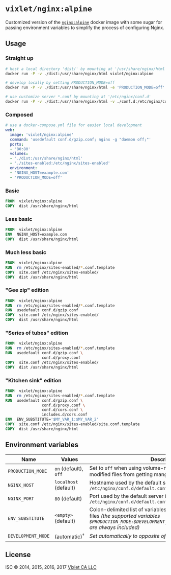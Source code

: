 # `vixlet/nginx:alpine`

Customized version of the [`nginx:alpine`](https://github.com/docker-library/docs/tree/master/nginx) docker image with some sugar for passing environment variables to simplify the process of configuring Nginx.

## Usage

### Straight up
```sh
# host a local directory 'dist/' by mounting at '/usr/share/nginx/html'
docker run -P -v ./dist:/usr/share/nginx/html vixlet/nginx:alpine

# develop locally by setting PRODUCTION_MODE=off
docker run -P -v ./dist:/usr/share/nginx/html -e 'PRODUCTION_MODE=off' vixlet/nginx:alpine

# use customize server *.conf by mounting at '/etc/nginx/conf.d'
docker run -P -v ./dist:/usr/share/nginx/html -v ./conf.d:/etc/nginx/conf.d vixlet/nginx:alpine
```

### Composed
```yml
# use a docker-compose.yml file for easier local development
web:
  image: 'vixlet/nginx:alpine'
  command: 'usedefault conf.d/gzip.conf; nginx -g "daemon off;"'
  ports:
  - '80:80'
  volumes:
  - './dist:/usr/share/nginx/html'
  - './sites-enabled:/etc/nginx/sites-enabled'
  environment:
  - 'NGINX_HOST=example.com'
  - 'PRODUCTION_MODE=off'
```

### Basic
```dockerfile
FROM  vixlet/nginx:alpine
COPY  dist /usr/share/nginx/html
```

### Less basic
```dockerfile
FROM  vixlet/nginx:alpine
ENV  NGINX_HOST=example.com
COPY  dist /usr/share/nginx/html
```

### Much less basic
```dockerfile
FROM  vixlet/nginx:alpine
RUN  rm /etc/nginx/sites-enabled/*.conf.template
COPY  site.conf /etc/nginx/sites-enabled/
COPY  dist /usr/share/nginx/html
```

### "Gee zip" edition
```dockerfile
FROM  vixlet/nginx:alpine
RUN  rm /etc/nginx/sites-enabled/*.conf.template
RUN  usedefault conf.d/gzip.conf
COPY  site.conf /etc/nginx/sites-enabled/
COPY  dist /usr/share/nginx/html
```

### "Series of tubes" edition
```dockerfile
FROM  vixlet/nginx:alpine
RUN  rm /etc/nginx/sites-enabled/*.conf.template
RUN  usedefault conf.d/gzip.conf \
                conf.d/proxy.conf
COPY  site.conf /etc/nginx/sites-enabled/
COPY  dist /usr/share/nginx/html
```

### "Kitchen sink" edition
```dockerfile
FROM  vixlet/nginx:alpine
RUN  rm /etc/nginx/sites-enabled/*.conf.template
RUN  usedefault conf.d/gzip.conf \
                conf.d/proxy.conf \
                conf.d/cors.conf \
                includes.d/cors.conf
ENV  ENV_SUBSTITUTE='$MY_VAR_1:$MY_VAR_2'
COPY  site.conf /etc/nginx/sites-enabled/site.conf.template
COPY  dist /usr/share/nginx/html
```

## Environment variables
| Name | Values | Description |
| ---- | ------ | ----------- |
| `PRODUCTION_MODE` | `on` (default), `off` | Set to `off` when using volume-mounted directories to prevent modified files from getting mangled by **sendfile**! |
| `NGINX_HOST` | `localhost` (default) | Hostname used by the default server in `/etc/nginx/conf.d/default.conf` |
| `NGINX_PORT` | `80` (default) | Port used by the default server in `/etc/nginx/conf.d/default.conf` |
| `ENV_SUBSTITUTE` | `<empty>` (default) | Colon-delimited list of variables to replace in `*.conf.template` files *(the supported variables `$PRODUCTION_MODE:$DEVELOPMENT_MODE:$NGINX_HOST:$NGINX_PORT` are always included)* |
| `DEVELOPMENT_MODE` | (automatic)<sup>†</sup> | *Set automatically to opposite of `PRODUCTION_MODE`* |

## License
ISC © 2014, 2015, 2016, 2017 [Vixlet CA LLC](http://www.vixlet.com/)
